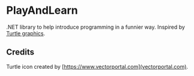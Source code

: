 # PlayAndLearn
.NET library to help introduce programming in a funnier way. Inspired by [Turtle graphics](https://en.wikipedia.org/wiki/Turtle_graphics).

## Credits
Turtle icon created by [https://www.vectorportal.com](vectorportal.com).
